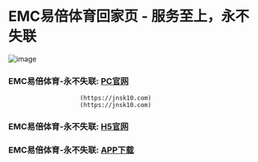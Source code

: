 # EMC易倍体育回家页 - 服务至上，永不失联
![image](https://github.com/emc00123/emc00123/assets/161131716/7c9a2641-80ea-4bcf-9aa9-06c69f78449d)


### EMC易倍体育-永不失联:  [PC官网](https://jnsk10.com)
                        (https://jnsk10.com)
                        (https://jnsk10.com)
### EMC易倍体育-永不失联:  [H5官网](https://tx6dj.com)
### EMC易倍体育-永不失联:  [APP下载](https://txdk8.com)
                        

<!--
**emc10008/emc10008** is a ✨ _special_ ✨ repository because its `README.md` (this file) appears on your GitHub profile.

Here are some ideas to get you started:

- 🔭 I’m currently working on ...
- 🌱 I’m currently learning ...
- 👯 I’m looking to collaborate on ...
- 🤔 I’m looking for help with ...
- 💬 Ask me about ...
- 📫 How to reach me: ...
- 😄 Pronouns: ...
- ⚡ Fun fact: ...
-->
